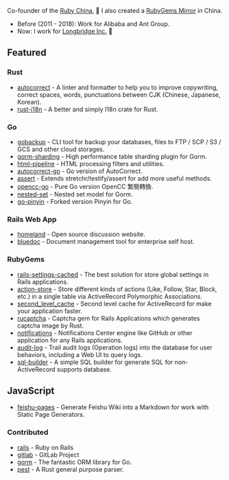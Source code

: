 Co-founder of the [Ruby China](https://ruby-china.org), 💎 I also created a [RubyGems Mirror](https://gems.ruby-china.com) in China. 

- Before (2011 - 2018): Work for Alibaba and Ant Group. 
- Now: I work for [Longbridge Inc.](https://longportapp.com) 🌉

## Featured 

### Rust

- [autocorrect](https://github.com/huacnlee/autocorrect) - A linter and formatter to help you to improve copywriting, correct spaces, words, punctuations between CJK (Chinese, Japanese, Korean).
- [rust-i18n](https://github.com/longbridgeapp/rust-i18n) - A better and simply I18n crate for Rust.

### Go

- [gobackup](https://github.com/gobackup/gobackup) - CLI tool for backup your databases, files to FTP / SCP / S3 / GCS and other cloud storages.
- [gorm-sharding](https://github.com/go-gorm/sharding) - High performance table sharding plugin for Gorm.
- [html-pipeline](https://github.com/longbridgeapp/html-pipeline) - HTML processing filters and utilities.
- [autocorrect-go](https://github.com/longbridgeapp/autocorrect) - Go version of AutoCorrect.
- [assert](https://github.com/longbridgeapp/assert) - Extends stretchr/testify/assert for add more useful methods.
- [opencc-go](https://github.com/longbridgeapp/opencc) - Pure Go version OpenCC 繁簡轉換.
- [nested-set](https://github.com/longbridgeapp/nested-set) - Nested set model for Gorm.
- [go-pinyin](https://github.com/longbridgeapp/go-pinyin) - Forked version Pinyin for Go.

### Rails Web App

- [homeland](https://github.com/ruby-china/homeland) - Open source discussion website.
- [bluedoc](https://github.com/huacnlee/bluedoc) - Document management tool for enterprise self host.

### RubyGems

- [rails-settings-cached](https://github.com/huacnlee/rails-settings-cached) - The best solution for store global settings in Rails applications.
- [action-store](https://github.com/rails-engine/action-store) - Store different kinds of actions (Like, Follow, Star, Block, etc.) in a single table via ActiveRecord Polymorphic Associations.
- [second_level_cache](https://github.com/hooopo/second_level_cache) - Second level cache for ActiveRecord for make your application faster.
- [rucaptcha](https://github.com/huacnlee/rucaptcha) - Captcha gem for Rails Applications which generates captcha image by Rust.
- [notifications](https://github.com/rails-engine/notifications) - Notifications Center engine like GitHub or other application for any Rails applications.
- [audit-log](https://github.com/rails-engine/audit-log) - Trail audit logs (Operation logs) into the database for user behaviors, including a Web UI to query logs.
- [sql-builder](https://github.com/huacnlee/sql-builder) - A simple SQL builder for generate SQL for non-ActiveRecord supports database.

## JavaScript

- [feishu-pages](https://github.com/longbridgeapp/feishu-pages) - Generate Feishu Wiki into a Markdown for work with Static Page Generators.

### Contributed

- [rails](https://github.com/rails/rails/commits?author=huacnlee) - Ruby on Rails
- [gitlab](https://github.com/gitlabhq/gitlabhq/commits?author=huacnlee) - GitLab Project
- [gorm](https://github.com/go-gorm/gorm/commits?author=huacnlee) - The fantastic ORM library for Go.
- [pest](https://github.com/pest-parser/pest/commits?author=huacnlee) - A Rust general purpose parser.
